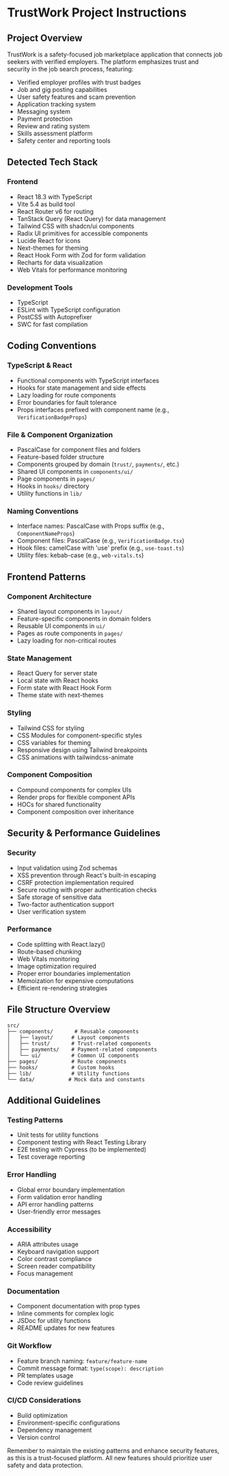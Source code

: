 # TrustWork Project Instructions

## Project Overview

TrustWork is a safety-focused job marketplace application that connects job seekers with verified employers. The platform emphasizes trust and security in the job search process, featuring:

- Verified employer profiles with trust badges
- Job and gig posting capabilities
- User safety features and scam prevention
- Application tracking system
- Messaging system
- Payment protection
- Review and rating system
- Skills assessment platform
- Safety center and reporting tools

## Detected Tech Stack

### Frontend

- React 18.3 with TypeScript
- Vite 5.4 as build tool
- React Router v6 for routing
- TanStack Query (React Query) for data management
- Tailwind CSS with shadcn/ui components
- Radix UI primitives for accessible components
- Lucide React for icons
- Next-themes for theming
- React Hook Form with Zod for form validation
- Recharts for data visualization
- Web Vitals for performance monitoring

### Development Tools

- TypeScript
- ESLint with TypeScript configuration
- PostCSS with Autoprefixer
- SWC for fast compilation

## Coding Conventions

### TypeScript & React

- Functional components with TypeScript interfaces
- Hooks for state management and side effects
- Lazy loading for route components
- Error boundaries for fault tolerance
- Props interfaces prefixed with component name (e.g., `VerificationBadgeProps`)

### File & Component Organization

- PascalCase for component files and folders
- Feature-based folder structure
- Components grouped by domain (`trust/`, `payments/`, etc.)
- Shared UI components in `components/ui/`
- Page components in `pages/`
- Hooks in `hooks/` directory
- Utility functions in `lib/`

### Naming Conventions

- Interface names: PascalCase with Props suffix (e.g., `ComponentNameProps`)
- Component files: PascalCase (e.g., `VerificationBadge.tsx`)
- Hook files: camelCase with 'use' prefix (e.g., `use-toast.ts`)
- Utility files: kebab-case (e.g., `web-vitals.ts`)

## Frontend Patterns

### Component Architecture

- Shared layout components in `layout/`
- Feature-specific components in domain folders
- Reusable UI components in `ui/`
- Pages as route components in `pages/`
- Lazy loading for non-critical routes

### State Management

- React Query for server state
- Local state with React hooks
- Form state with React Hook Form
- Theme state with next-themes

### Styling

- Tailwind CSS for styling
- CSS Modules for component-specific styles
- CSS variables for theming
- Responsive design using Tailwind breakpoints
- CSS animations with tailwindcss-animate

### Component Composition

- Compound components for complex UIs
- Render props for flexible component APIs
- HOCs for shared functionality
- Component composition over inheritance

## Security & Performance Guidelines

### Security

- Input validation using Zod schemas
- XSS prevention through React's built-in escaping
- CSRF protection implementation required
- Secure routing with proper authentication checks
- Safe storage of sensitive data
- Two-factor authentication support
- User verification system

### Performance

- Code splitting with React.lazy()
- Route-based chunking
- Web Vitals monitoring
- Image optimization required
- Proper error boundaries implementation
- Memoization for expensive computations
- Efficient re-rendering strategies

## File Structure Overview

```
src/
├── components/       # Reusable components
│   ├── layout/      # Layout components
│   ├── trust/       # Trust-related components
│   ├── payments/    # Payment-related components
│   └── ui/          # Common UI components
├── pages/           # Route components
├── hooks/           # Custom hooks
├── lib/             # Utility functions
└── data/           # Mock data and constants
```

## Additional Guidelines

### Testing Patterns

- Unit tests for utility functions
- Component testing with React Testing Library
- E2E testing with Cypress (to be implemented)
- Test coverage reporting

### Error Handling

- Global error boundary implementation
- Form validation error handling
- API error handling patterns
- User-friendly error messages

### Accessibility

- ARIA attributes usage
- Keyboard navigation support
- Color contrast compliance
- Screen reader compatibility
- Focus management

### Documentation

- Component documentation with prop types
- Inline comments for complex logic
- JSDoc for utility functions
- README updates for new features

### Git Workflow

- Feature branch naming: `feature/feature-name`
- Commit message format: `type(scope): description`
- PR templates usage
- Code review guidelines

### CI/CD Considerations

- Build optimization
- Environment-specific configurations
- Dependency management
- Version control

Remember to maintain the existing patterns and enhance security features, as this is a trust-focused platform. All new features should prioritize user safety and data protection.
